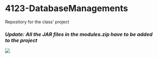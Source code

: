 # 4123-DatabaseManagements
Repository for the class' project

### *Update: All the JAR files in the modules.zip have to be added to the project* 
![](https://imgs.xkcd.com/comics/exploits_of_a_mom.png)



